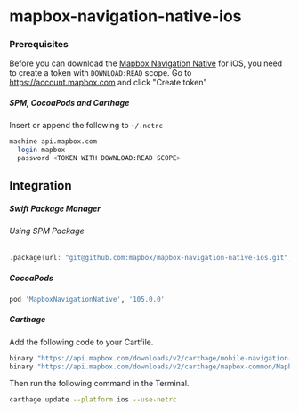 # mapbox-navigation-native-ios

### Prerequisites

Before you can download the [Mapbox Navigation Native](https://github.com/mapbox/mapbox-navigation-native) for iOS, you need to create a token with `DOWNLOAD:READ` scope.
Go to https://account.mapbox.com and click "Create token"

##### SPM, CocoaPods and Carthage
Insert or append the following to `~/.netrc`

```bash
machine api.mapbox.com
  login mapbox
  password <TOKEN WITH DOWNLOAD:READ SCOPE>
```

## Integration

##### Swift Package Manager

###### Using SPM Package

```swift
.package(url: "git@github.com:mapbox/mapbox-navigation-native-ios.git", from: "105.0.0"),
```

##### CocoaPods

```ruby
pod 'MapboxNavigationNative', '105.0.0'
```

##### Carthage

Add the following code to your Cartfile.

```bash
binary "https://api.mapbox.com/downloads/v2/carthage/mobile-navigation-native/MapboxNavigationNative.json" == 105.0.0
binary "https://api.mapbox.com/downloads/v2/carthage/mapbox-common/MapboxCommon-ios.json" == 22.0.0-rc.2
```

Then run the following command in the Terminal.
```bash
carthage update --platform ios --use-netrc
```

